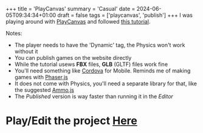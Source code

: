+++
title = 'PlayCanvas'
summary = 'Casual'
date = 2024-06-05T09:34:34+01:00
draft = false
tags = ['playcanvas', 'publish']
+++
I was playing around with [PlayCanvas](https://playcanvas.com/) and followed [this tutorial](https://www.youtube.com/watch?v=fBpwnT201yc).

Notes:
 - The player needs to have the 'Dynamic' tag, the Physics won't work without it
 - You can publish games on the website directly
 - While the tutorial usews **FBX** files, **GLB** (GLTF) files work fine
 - You'll need something like [Cordova](https://cordova.apache.org/) for Mobile. Reminds me of making games with [Phaser,js](https://phaser.io/)
 - It does not come with Physics, you'll need a separate library for that, like the suggested [Ammo.js](https://github.com/kripken/ammo.js/)
 - The *Published* version is way faster than running it in the *Editor*

# Play/Edit the project [Here](https://playcanvas.com/project/1225672/overview/untitled-running-game)
